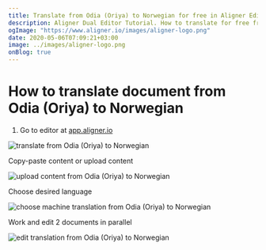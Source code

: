 ```yaml
---
title: Translate from Odia (Oriya) to Norwegian for free in Aligner Editor
description: Aligner Dual Editor Tutorial. How to translate for free from Odia (Oriya) to Norwegian. Aligner is multilingual document management platform. 
ogImage: "https://www.aligner.io/images/aligner-logo.png"
date: 2020-05-06T07:09:21+03:00
image: ../images/aligner-logo.png
onBlog: true
---
```


# How to translate document from Odia (Oriya) to Norwegian

1. Go to editor at [app.aligner.io](https://app.aligner.io "Aligner App web page")

![translate from Odia (Oriya) to Norwegian](../aligner-blank-editor.png "translate from Odia (Oriya) to Norwegian")

Copy-paste content or upload content

![upload content from Odia (Oriya) to Norwegian](../aligner-uploaded-document.png "upload content from Odia (Oriya) to Norwegian")

Choose desired language

![choose machine translation from Odia (Oriya) to Norwegian](../aligner-language-dropdown.png "choose machine translation from Odia (Oriya) to Norwegian")

Work and edit 2 documents in parallel

![edit translation from Odia (Oriya) to Norwegian](../aligner-double-sitded-editor.png "edit translation from Odia (Oriya) to Norwegian")


